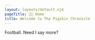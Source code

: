 ```yaml
---
layout: layouts/default.njk
pageTitle: 🏈🐖 Home
title: Welcome to The Pigskin Chronicle
---
```


Football. Need I say more?
